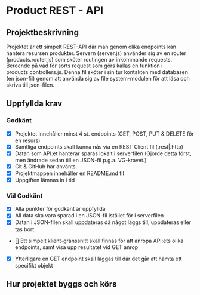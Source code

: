 # Product REST - API

## Projektbeskrivning
Projektet är ett simpelt REST-API där man genom olika endpoints kan hantera resursen produkter. 
Servern (server.js) använder sig av en router (products.router.js) som sköter routingen av 
inkommande requests. Beroende på vad för sorts request som görs kallas en funktion i products.controllers.js.
Denna fil sköter i sin tur kontakten med databasen (en json-fil) genom att använda sig av file system-modulen
för att läsa och skriva till json-filen.  

## Uppfyllda krav
### Godkänt
- [x] Projektet innehåller minst 4 st. endpoints (GET, POST, PUT & DELETE för en resurs)
- [x] Samtliga endpoints skall kunna nås via en REST Client fil (.rest|.http)
- [x] Datan som API:et hanterar sparas lokalt i serverfilen (Gjorde detta först, men ändrade sedan till en JSON-fil p.g.a. VG-kravet.)
- [x] Git & GitHub har använts.
- [x] Projektmappen innehåller en README.md fil
- [x] Uppgiften lämnas in i tid

### Väl Godkänt
- [x] Alla punkter för godkänt är uppfyllda
- [x] All data ska vara sparad i en JSON-fil istället för i serverfilen
- [x] Datan i JSON-filen skall uppdateras då något läggs till, uppdateras eller tas bort.
- [] Ett simpelt klient-gränssnitt skall finnas för att anropa API:ets olika endpoints, samt
visa upp resultatet vid GET anrop
- [x] Ytterligare en GET endpoint skall läggas till där det går att hämta ett specifikt objekt

## Hur projektet byggs och körs


